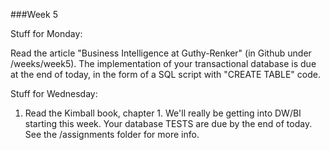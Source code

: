 ###Week 5

Stuff for Monday:

Read the article "Business Intelligence at Guthy-Renker" (in Github under /weeks/week5).  The implementation of your transactional database is due at the end of today, in the form of a SQL script with "CREATE TABLE" code.

Stuff for Wednesday:

1. Read the Kimball book, chapter 1.  We'll really be getting into DW/BI starting this week.  Your database TESTS are due by the end of today.  See the /assignments folder for more info.